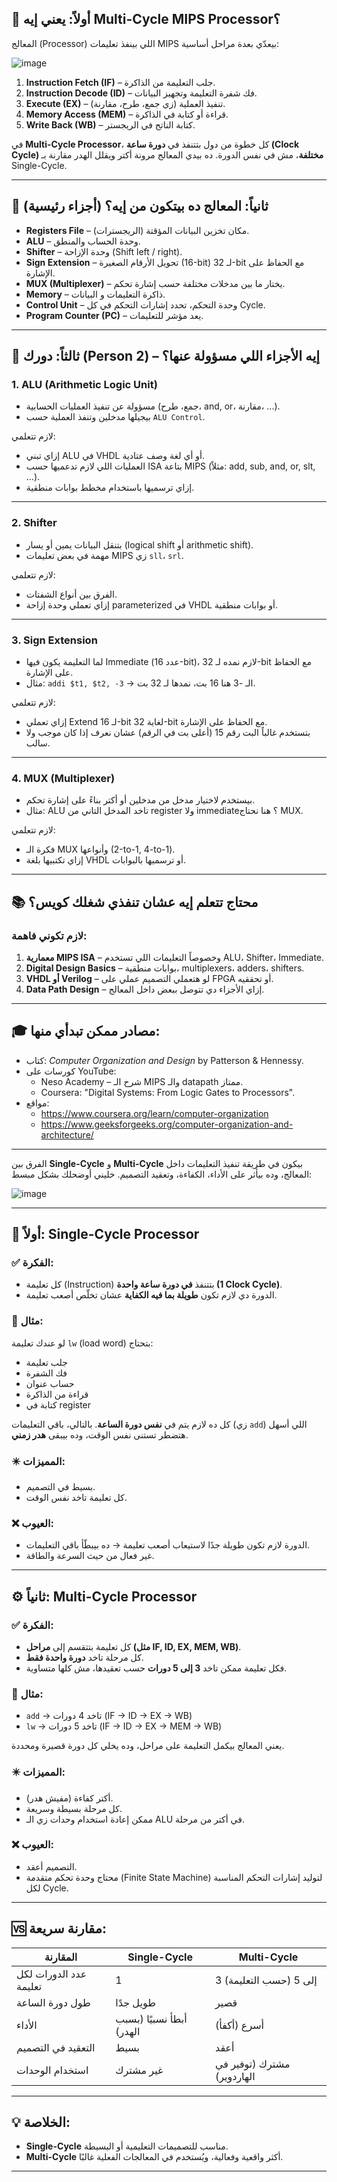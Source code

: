## 🧠 أولاً: يعني إيه Multi-Cycle MIPS Processor؟

المعالج (Processor) اللي بينفذ تعليمات MIPS بيعدّي بعدة مراحل أساسية:

![image](https://github.com/user-attachments/assets/d7eecd76-cd12-444d-89e1-c8e01b78d043)

1. **Instruction Fetch (IF)** – جلب التعليمة من الذاكرة.
2. **Instruction Decode (ID)** – فك شفرة التعليمة وتجهيز البيانات.
3. **Execute (EX)** – تنفيذ العملية (زي جمع، طرح، مقارنة).
4. **Memory Access (MEM)** – قراءة أو كتابة في الذاكرة.
5. **Write Back (WB)** – كتابة الناتج في الريجستر.

في **Multi-Cycle Processor**، كل خطوة من دول بتتنفذ في **دورة ساعة (Clock Cycle) مختلفة**، مش في نفس الدورة. ده بيدي المعالج مرونة أكتر ويقلل الهدر مقارنة بـ Single-Cycle.

---

## 🧩 ثانياً: المعالج ده بيتكون من إيه؟ (أجزاء رئيسية)

- **Registers File** – مكان تخزين البيانات المؤقتة (الريجسترات).
- **ALU** – وحدة الحساب والمنطق.
- **Shifter** – وحدة الإزاحة (Shift left / right).
- **Sign Extension** – تحويل الأرقام الصغيرة (16-bit) لـ 32-bit مع الحفاظ على الإشارة.
- **MUX (Multiplexer)** – يختار ما بين مدخلات مختلفة حسب إشارة تحكم.
- **Memory** – ذاكرة التعليمات و البيانات.
- **Control Unit** – وحدة التحكم، تحدد إشارات التحكم في كل Cycle.
- **Program Counter (PC)** – يعد مؤشر للتعليمات.

---

## 🎯 ثالثاً: دورك (Person 2) – إيه الأجزاء اللي مسؤولة عنها؟

### 1. **ALU (Arithmetic Logic Unit)**

- مسؤولة عن تنفيذ العمليات الحسابية (جمع، طرح، and, or، مقارنة، ...).
- بيجيلها مدخلين وتنفذ العملية حسب `ALU Control`.

لازم تتعلمي:
- إزاي تبني ALU في VHDL أو أي لغة وصف عتادية.
- العمليات اللي لازم تدعميها حسب ISA بتاعة MIPS (مثلاً: add, sub, and, or, slt, ...).
- إزاي ترسميها باستخدام مخطط بوابات منطقية.

---

### 2. **Shifter**

- بتنقل البيانات يمين أو يسار (logical shift أو arithmetic shift).
- مهمة في بعض تعليمات MIPS زي `sll`، `srl`.

لازم تتعلمي:
- الفرق بين أنواع الشفتات.
- إزاي تعملي وحدة إزاحة parameterized في VHDL أو بوابات منطقية.

---

### 3. **Sign Extension**

- لما التعليمة يكون فيها Immediate (عدد 16-bit)، لازم نمده لـ 32-bit مع الحفاظ على الإشارة.
- مثال: `addi $t1, $t2, -3` → الـ -3 هنا 16 بت، نمدها لـ 32 بت.

لازم تتعلمي:
- إزاي تعملي Extend لـ 16-bit لغاية 32-bit مع الحفاظ على الإشارة.
- بتستخدم غالباً البت رقم 15 (أعلى بت في الرقم) عشان نعرف إذا كان موجب ولا سالب.

---

### 4. **MUX (Multiplexer)**

- بيستخدم لاختيار مدخل من مدخلين أو أكتر بناءً على إشارة تحكم.
- مثال: ALU تاخد المدخل التاني من register ولا immediate؟ هنا نحتاج MUX.

لازم تتعلمي:
- فكرة الـ MUX وأنواعها (2-to-1, 4-to-1).
- إزاي تكتبيها بلغة VHDL أو ترسميها بالبوابات.

---

## 📚 محتاج تتعلم إيه عشان تنفذي شغلك كويس؟

### لازم تكوني فاهمة:
1. **معمارية MIPS ISA** – وخصوصاً التعليمات اللي تستخدم ALU، Shifter، Immediate.
2. **Digital Design Basics** – بوابات منطقية، multiplexers، adders، shifters.
3. **VHDL أو Verilog** – لو هتعملي التصميم عملي على FPGA أو تحققيه.
4. **Data Path Design** – إزاي الأجزاء دي تتوصل ببعض داخل المعالج.

---

## 🎓 مصادر ممكن تبدأي منها:

- كتاب: *Computer Organization and Design* by Patterson & Hennessy.
- كورسات على YouTube:
  - Neso Academy – شرح الـ MIPS والـ datapath ممتاز.
  - Coursera: "Digital Systems: From Logic Gates to Processors".
- مواقع:
  - https://www.coursera.org/learn/computer-organization
  - https://www.geeksforgeeks.org/computer-organization-and-architecture/

---

الفرق بين **Single-Cycle** و **Multi-Cycle** بيكون في طريقة تنفيذ التعليمات داخل المعالج، وده بيأثر على الأداء، الكفاءة، وتعقيد التصميم. خليني أوضحلك بشكل مبسط:

![image](https://github.com/user-attachments/assets/d657e66f-8c97-4776-815a-c63fddc791bb)

---

## 🚀 أولاً: Single-Cycle Processor

### ✅ الفكرة:
- كل تعليمة (Instruction) بتتنفذ **في دورة ساعة واحدة (1 Clock Cycle)**.
- الدورة دي لازم تكون **طويلة بما فيه الكفاية** عشان تخلّص أصعب تعليمة.

### 📏 مثال:
لو عندك تعليمة `lw` (load word) بتحتاج:
- جلب تعليمة
- فك الشفرة
- حساب عنوان
- قراءة من الذاكرة
- كتابة في register

كل ده لازم يتم في **نفس دورة الساعة**. بالتالي، باقي التعليمات (زي `add`) اللي أسهل هتضطر تستنى نفس الوقت، وده بيبقى **هدر زمني**.

### ✴️ المميزات:
- بسيط في التصميم.
- كل تعليمة تاخد نفس الوقت.

### ❌ العيوب:
- الدورة لازم تكون طويلة جدًا لاستيعاب أصعب تعليمة → ده بيبطّأ باقي التعليمات.
- غير فعال من حيث السرعة والطاقة.

---

## ⚙️ ثانياً: Multi-Cycle Processor

### ✅ الفكرة:
- كل تعليمة بتتقسم إلى **مراحل (مثل IF, ID, EX, MEM, WB)**.
- كل مرحلة تاخد **دورة واحدة فقط**.
- فكل تعليمة ممكن تاخد **3 إلى 5 دورات** حسب تعقيدها، مش كلها متساوية.

### 📏 مثال:
- `add` → تاخد 4 دورات (IF → ID → EX → WB)
- `lw` → تاخد 5 دورات (IF → ID → EX → MEM → WB)

يعني المعالج بيكمل التعليمة على مراحل، وده يخلي كل دورة قصيرة ومحددة.

### ✴️ المميزات:
- أكتر كفاءة (مفيش هدر).
- كل مرحلة بسيطة وسريعة.
- ممكن إعادة استخدام وحدات زي الـ ALU في أكتر من مرحلة.

### ❌ العيوب:
- التصميم أعقد.
- محتاج وحدة تحكم متقدمة (Finite State Machine) لتوليد إشارات التحكم المناسبة لكل Cycle.

---

## 🆚 مقارنة سريعة:

| المقارنة            | Single-Cycle               | Multi-Cycle                  |
|---------------------|----------------------------|------------------------------|
| عدد الدورات لكل تعليمة | 1                          | 3 إلى 5 (حسب التعليمة)      |
| طول دورة الساعة       | طويل جدًا                  | قصير                         |
| الأداء               | أبطأ نسبيًا (بسبب الهدر)    | أسرع (أكفأ)                  |
| التعقيد في التصميم    | بسيط                        | أعقد                        |
| استخدام الوحدات      | غير مشترك                   | مشترك (توفير في الهاردوير)   |

---

## 💡 الخلاصة:
- **Single-Cycle** مناسب للتصميمات التعليمية أو البسيطة.
- **Multi-Cycle** أكثر واقعية وفعالية، ويُستخدم في المعالجات الفعلية غالبًا.

---
